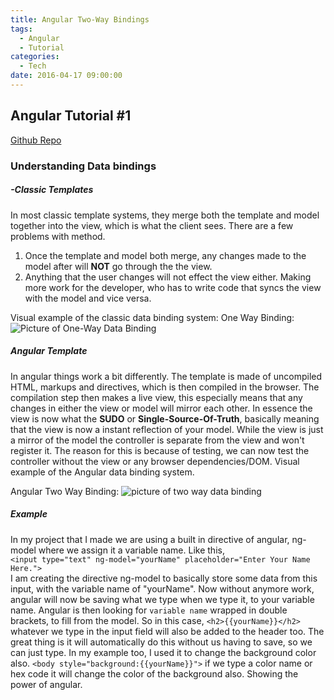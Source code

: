```yaml
---
title: Angular Two-Way Bindings
tags:
  - Angular
  - Tutorial
categories:
  - Tech
date: 2016-04-17 09:00:00
---
```



## Angular Tutorial #1

[Github Repo](https://github.com/KyleJayMaxwell/angular-levelUpTuts-1)

### Understanding Data bindings
##### -Classic Templates

In most classic template systems, they merge both the template and model together into the view, which is what the client sees. There are a few problems with method.
  1. Once the template and model both merge, any changes made to the model after will **NOT** go through the the view. 
  2. Anything that the user changes will not effect the view either. Making more work for the developer, who has to write code that syncs the view with the model and vice versa.

Visual example of the classic data binding system:
One Way Binding:
![Picture of One-Way Data Binding](https://docs.angularjs.org/img/One_Way_Data_Binding.png "Classic Data Binding Diagram")

##### Angular Template
In angular things work a bit differently. The template is made of uncompiled HTML, markups and directives, which is then compiled in the browser. The compilation step then makes a live view, this especially means that any changes in either the view or model will mirror each other. In essence the view is now what the **SUDO** or **Single-Source-Of-Truth**, basically meaning that the view is now a instant reflection of your model. While the view is just a mirror of the model the controller is separate from the view and won't register it. The reason for this is because of testing, we can now test the controller without the view or any browser dependencies/DOM.
Visual example of the Angular data binding system.

Angular Two Way Binding:
![picture of two way data binding](https://docs.angularjs.org/img/Two_Way_Data_Binding.png "Angular Binding Diagram")

##### Example
In my project that I made we are using a built in directive of angular, ng-model where we assign it a variable name. Like this,  
`<input type="text" ng-model="yourName" placeholder="Enter Your Name Here.">`  
I am creating the directive ng-model to basically store some data from this input, with the variable name of "yourName". Now without anymore work, angular will now be saving what we type when we type it, to your variable name. Angular is then looking for `variable name` wrapped in double brackets, to fill from the model. So in this case, `<h2>{{yourName}}</h2>` whatever we type in the input field will also be added to the header too. The great thing is it will automatically do this without us having to save, so we can just type. In my example too, I used it to change the background color also. `<body style="background:{{yourName}}">` if we type a color name or hex code it will change the color of the background also. Showing the power of angular.